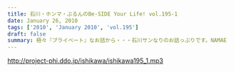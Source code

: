```yaml
---
title: 石川・ホンマ・ぶるんのBe-SIDE Your Life! vol.195-1
date: January 26, 2010
tags: ['2010', 'January 2010', 'vol.195']
draft: false
summary: 極々『プライベート』なお話から・・・石川サンなりのお話っぷりです。NAMAE
---
```


http://project-phi.ddo.jp/ishikawa/ishikawa195_1.mp3
